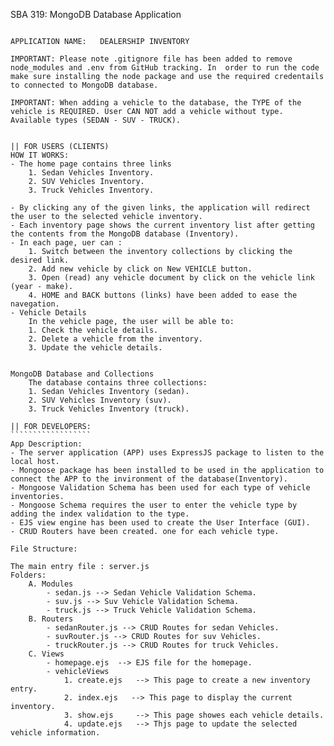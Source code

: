 SBA 319: MongoDB Database Application
`````````````````````````````````````

APPLICATION NAME:   DEALERSHIP INVENTORY

IMPORTANT: Please note .gitignore file has been added to remove node_modules and .env from GitHub tracking. In  order to run the code make sure installing the node package and use the required credentails to connected to MongoDB database.

IMPORTANT: When adding a vehicle to the database, the TYPE of the vehicle is REQUIRED. User CAN NOT add a vehicle without type. Available types (SEDAN - SUV - TRUCK).


|| FOR USERS (CLIENTS)
HOW IT WORKS:
- The home page contains three links 
    1. Sedan Vehicles Inventory.
    2. SUV Vehicles Inventory.
    3. Truck Vehicles Inventory.

- By clicking any of the given links, the application will redirect the user to the selected vehicle inventory.
- Each inventory page shows the current inventory list after getting the contents from the MongoDB database (Inventory).
- In each page, uer can :
    1. Switch between the inventory collections by clicking the desired link.
    2. Add new vehicle by click on New VEHICLE button.
    3. Open (read) any vehicle document by click on the vehicle link (year - make).
    4. HOME and BACK buttons (links) have been added to ease the navegation.
- Vehicle Details
    In the vehicle page, the user will be able to:
    1. Check the vehicle details.
    2. Delete a vehicle from the inventory.
    3. Update the vehicle details.

 
MongoDB Database and Collections 
    The database contains three collections:
    1. Sedan Vehicles Inventory (sedan).
    2. SUV Vehicles Inventory (suv).
    3. Truck Vehicles Inventory (truck).

|| FOR DEVELOPERS:
``````````````````
App Description:
- The server application (APP) uses ExpressJS package to listen to the local host.
- Mongoose package has been installed to be used in the application to connect the APP to the invironment of the database(Inventory).
- Mongoose Validation Schema has been used for each type of vehicle inventories. 
- Mongoose Schema requires the user to enter the vehicle type by adding the index validation to the type.
- EJS view engine has been used to create the User Interface (GUI).
- CRUD Routers have been created. one for each vehicle type. 

File Structure:

The main entry file : server.js
Folders: 
    A. Modules
        - sedan.js --> Sedan Vehicle Validation Schema.
        - suv.js --> Suv Vehicle Validation Schema.
        - truck.js --> Truck Vehicle Validation Schema.
    B. Routers
        - sedanRouter.js --> CRUD Routes for sedan Vehicles.
        - suvRouter.js --> CRUD Routes for suv Vehicles.
        - truckRouter.js --> CRUD Routes for truck Vehicles.
    C. Views
        - homepage.ejs  --> EJS file for the homepage.
        - vehicleViews
            1. create.ejs   --> This page to create a new inventory entry.
            2. index.ejs   --> This page to display the current inventory.
            3. show.ejs     --> This page showes each vehicle details.
            4. update.ejs   --> Thjs page to update the selected vehicle information.
    
